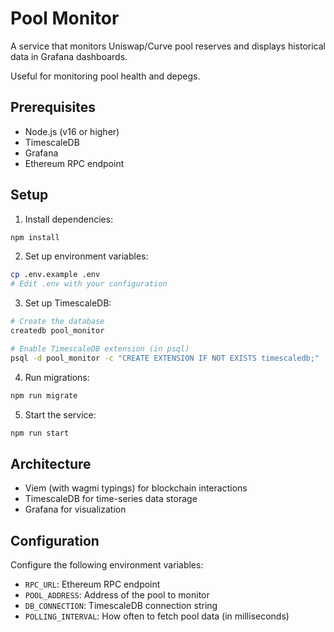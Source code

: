 # Pool Monitor

A service that monitors Uniswap/Curve pool reserves and displays historical data in Grafana dashboards.

Useful for monitoring pool health and depegs.

## Prerequisites

- Node.js (v16 or higher)
- TimescaleDB
- Grafana
- Ethereum RPC endpoint

## Setup

1. Install dependencies:
```bash
npm install
```

2. Set up environment variables:
```bash
cp .env.example .env
# Edit .env with your configuration
```

3. Set up TimescaleDB:
```bash
# Create the database
createdb pool_monitor

# Enable TimescaleDB extension (in psql)
psql -d pool_monitor -c "CREATE EXTENSION IF NOT EXISTS timescaledb;"
```

4. Run migrations:
```bash
npm run migrate
```

5. Start the service:
```bash
npm run start
```

## Architecture

- Viem (with wagmi typings) for blockchain interactions
- TimescaleDB for time-series data storage
- Grafana for visualization

## Configuration

Configure the following environment variables:
- `RPC_URL`: Ethereum RPC endpoint
- `POOL_ADDRESS`: Address of the pool to monitor
- `DB_CONNECTION`: TimescaleDB connection string
- `POLLING_INTERVAL`: How often to fetch pool data (in milliseconds) 